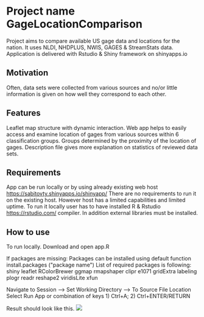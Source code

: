 # Project name GageLocationComparison
Project aims to compare available US gage data and locations for the nation.
It uses NLDI, NHDPLUS, NWIS, GAGES & StreamStats data.
Application is delivered with Rstudio & Shiny framework on shinyapps.io 

## Motivation
Often, data sets were collected from various sources and no/or little information is given on how well they correspond to each other.


## Features
Leaflet map structure with dynamic interaction.
Web app helps to easily access and examine location of gages from various sources within 6 classification groups.
Groups determined by the proximity of the location of gages.
Description file gives more explanation on statistics of reviewed data sets.

## Requirements
App can be run locally or by using already existing web host https://sabitovty.shinyapps.io/shinyapp/
There are no requirements to run it on the existing host. However host has a limited capabilities and limited uptime.
To run it locally user has to have installed R & Rstudio https://rstudio.com/ compiler. In addition external libraries must be installed.


## How to use
To run locally.
Download and open app.R

If packages are missing:
Packages can be installed using default function install.packages ("package name")
List of required packages is following:
 shiny
 leaflet
 RColorBrewer
 ggmap
 rmapshaper
 clipr
 e1071
 gridExtra
 labeling
 plogr
 readr
 reshape2
 viridisLite
 xfun

Navigate to Session  --> Set Working Directory --> To Source File Location
Select Run App or combination of keys 1) Ctrl+A; 2) Ctrl+ENTER/RETURN

Result should look like this.
![](https://drive.google.com/uc?export=view&id=1Sd3Se10MmMovm4cpf-CI4t6XrT4h3ZVe)
